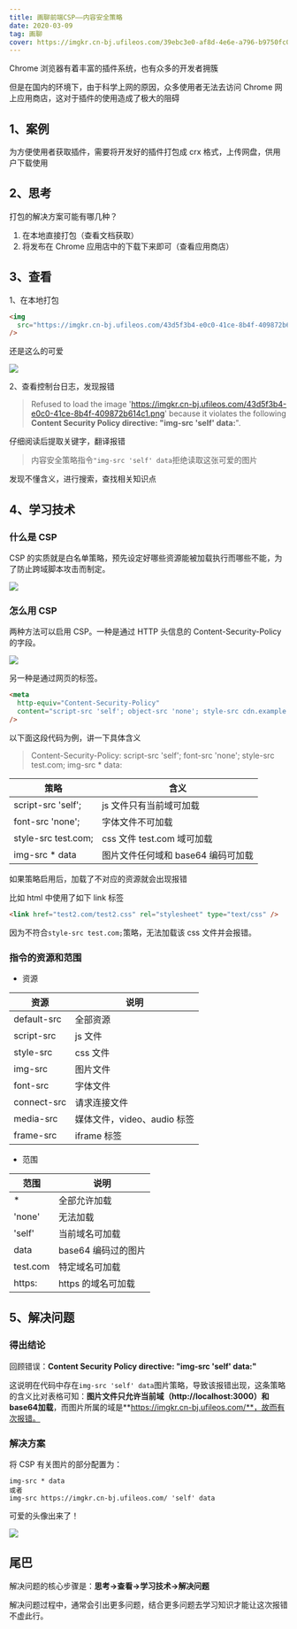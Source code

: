 ```yaml
---
title: 画聊前端CSP——内容安全策略
date: 2020-03-09
tag: 画聊
cover: https://imgkr.cn-bj.ufileos.com/39ebc3e0-af8d-4e6e-a796-b9750fc0add0.png
---
```


Chrome 浏览器有着丰富的插件系统，也有众多的开发者拥簇

但是在国内的环境下，由于科学上网的原因，众多使用者无法去访问 Chrome 网上应用商店，这对于插件的使用造成了极大的阻碍

## 1、案例

为方便使用者获取插件，需要将开发好的插件打包成 crx 格式，上传网盘，供用户下载使用

## 2、思考

打包的解决方案可能有哪几种？

1. 在本地直接打包（查看文档获取）
2. 将发布在 Chrome 应用店中的下载下来即可（查看应用商店）

## 3、查看

1、在本地打包

```html
<img
  src="https://imgkr.cn-bj.ufileos.com/43d5f3b4-e0c0-41ce-8b4f-409872b614c1.png"
/>
```

还是这么的可爱

<img src="https://imgkr.cn-bj.ufileos.com/43d5f3b4-e0c0-41ce-8b4f-409872b614c1.png" />

2、查看控制台日志，发现报错

> Refused to load the image 'https://imgkr.cn-bj.ufileos.com/43d5f3b4-e0c0-41ce-8b4f-409872b614c1.png' because it violates the following **Content Security Policy directive: "img-src 'self' data:**".

仔细阅读后提取关键字，翻译报错

> 内容安全策略指令`"img-src 'self' data`拒绝读取这张可爱的图片

发现不懂含义，进行搜索，查找相关知识点

## 4、学习技术

### 什么是 CSP

CSP 的实质就是白名单策略，预先设定好哪些资源能被加载执行而哪些不能，为了防止跨域脚本攻击而制定。

![](https://imgkr.cn-bj.ufileos.com/39ebc3e0-af8d-4e6e-a796-b9750fc0add0.png)

### 怎么用 CSP

两种方法可以启用 CSP。一种是通过 HTTP 头信息的 Content-Security-Policy 的字段。

![](https://imgkr.cn-bj.ufileos.com/8d8b8854-be54-4e73-b1c4-8f957aa6fb62.png)

另一种是通过网页的<meta>标签。

```html
<meta
  http-equiv="Content-Security-Policy"
  content="script-src 'self'; object-src 'none'; style-src cdn.example.org third-party.org; child-src https:"
/>
```

以下面这段代码为例，讲一下具体含义

> Content-Security-Policy: script-src 'self'; font-src 'none'; style-src test.com; img-src \* data:

| 策略                | 含义                               |
| ------------------- | ---------------------------------- |
| script-src 'self';  | js 文件只有当前域可加载            |
| font-src 'none';    | 字体文件不可加载                   |
| style-src test.com; | css 文件 test.com 域可加载         |
| img-src \* data     | 图片文件任何域和 base64 编码可加载 |

如果策略启用后，加载了不对应的资源就会出现报错

比如 html 中使用了如下 link 标签

```html
<link href="test2.com/test2.css" rel="stylesheet" type="text/css" />
```

因为不符合`style-src test.com;`策略，无法加载该 css 文件并会报错。

### 指令的资源和范围

- 资源

| 资源        | 说明                        |
| ----------- | --------------------------- |
| default-src | 全部资源                    |
| script-src  | js 文件                     |
| style-src   | css 文件                    |
| img-src     | 图片文件                    |
| font-src    | 字体文件                    |
| connect-src | 请求连接文件                |
| media-src   | 媒体文件，video、audio 标签 |
| frame-src   | iframe 标签                 |

- 范围

| 范围     | 说明                |
| -------- | ------------------- |
| \*       | 全部允许加载        |
| 'none'   | 无法加载            |
| 'self'   | 当前域名可加载      |
| data     | base64 编码过的图片 |
| test.com | 特定域名可加载      |
| https:   | https 的域名可加载  |

## 5、解决问题

### 得出结论

回顾错误：**Content Security Policy directive: "img-src 'self' data:"**

这说明在代码中存在`img-src 'self' data`图片策略，导致该报错出现，这条策略的含义比对表格可知：**图片文件只允许当前域（http://localhost:3000）和base64加载**，而图片所属的域是**https://imgkr.cn-bj.ufileos.com/**，故而有次报错。

### 解决方案

将 CSP 有关图片的部分配置为：

```
img-src * data
或者
img-src https://imgkr.cn-bj.ufileos.com/ 'self' data
```

可爱的头像出来了！

![](https://imgkr.cn-bj.ufileos.com/822a9e78-a36d-401b-bb10-04c1d8a07802.png)

## 尾巴

解决问题的核心步骤是：**思考->查看->学习技术->解决问题**

解决问题过程中，通常会引出更多问题，结合更多问题去学习知识才能让这次报错不虚此行。

